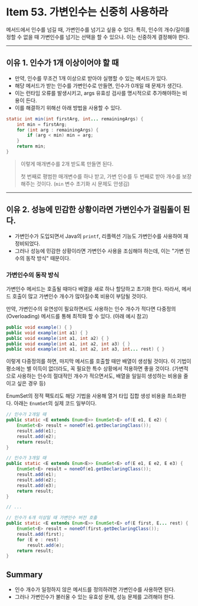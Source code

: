 # Item 53. 가변인수는 신중히 사용하라
메서드에서 인수를 넘길 때, 가변인수를 넘기고 싶을 수 있다. 특히, 인수의 개수/길이를 정할 수 없을 때 가변인수를 넘기는 선택을 할 수 있으나. 이는 신중하게 결정해야 한다.


---
## 이유 1. 인수가 1개 이상이어야 할 때
- 만약, 인수를 무조건 1개 이상으로 받아야 실행할 수 있는 메서드가 있다.
- 해당 메서드가 받는 인수를 가변인수로 만들면, 인수가 0개일 때 문제가 생긴다.
- 이는 런타임 오류를 발생시키고, args 유효성 검사를 명시적으로 추가해야하는 비용이 든다.
- 이를 해결하기 위해선 아래 방법을 사용할 수 있다.


```java
static int min(int firstArg, int... remainingArgs) {
    int min = firstArg;
    for (int arg : remainingArgs) {
        if (arg < min) min = arg;
    }
    return min;
}
```

> 이렇게 매개변수를 2개 받도록 만들면 된다.
>
> 첫 번째로 평범한 매개변수를 하나 받고, 가변 인수를 두 번째로 받아 개수를 보장해주는 것이다. (`min` 변수 초기화 시 문제도 안생김)


---
## 이유 2. 성능에 민감한 상황이라면 가변인수가 걸림돌이 된다.
- 가변인수가 도입되면서 Java의 `printf`, 리플렉션 기능도 가변인수를 사용하여 재정비되었다.
- 그러나 성능에 민감한 상황이라면 가변인수 사용을 조심해야 하는데, 이는 "가변 인수의 동작 방식" 때문이다.


### 가변인수의 동작 방식
가변인수 메서드는 호출될 때마다 배열을 새로 하나 할당하고 초기화 한다. 따라서, 메서드 호출이 많고 가변인수 개수가 많아질수록 비용이 부담될 것이다.


만약, 가변인수의 유연성이 필요하면서도 사용하는 인수 개수가 적다면 다중정의(Overloading) 메서드를 통해 최적화 할 수 있다. (아래 예시 참고)


```java
public void example() { }
public void example(int a1) { }
public void example(int a1, int a2) { }
public void example(int a1, int a2, int a3) { }
public void example(int a1, int a2, int a3, int... rest) { }
```


이렇게 다중정의를 하면, 마지막 메서드를 호출할 때만 배열이 생성될 것이다. 이 기법이 평소에는 별 이득이 없더라도, 꼭 필요한 특수 상황에서 적용하면 좋을 것이다. (가변적으로 사용하는 인수의 절대적인 개수가 적으면서도, 배열을 일일히 생성하는 비용을 줄이고 싶은 경우 등)


EnumSet의 정적 팩토리도 해당 기법을 사용해 열거 타입 집합 생성 비용을 최소화한다. 아래는 `EnumSet`의 실제 코드 일부이다.


```java
// 인수가 2개일 때
public static <E extends Enum<E>> EnumSet<E> of(E e1, E e2) {
    EnumSet<E> result = noneOf(e1.getDeclaringClass());
    result.add(e1);
    result.add(e2);
    return result;
}

// 인수가 3개일 때
public static <E extends Enum<E>> EnumSet<E> of(E e1, E e2, E e3) {
    EnumSet<E> result = noneOf(e1.getDeclaringClass());
    result.add(e1);
    result.add(e2);
    result.add(e3);
    return result;
}

// ...

// 인수가 6개 이상일 때 가변인수 버전 호출
public static <E extends Enum<E>> EnumSet<E> of(E first, E... rest) {
    EnumSet<E> result = noneOf(first.getDeclaringClass());
    result.add(first);
    for (E e : rest)
        result.add(e);
    return result;
}
```



## Summary
- 인수 개수가 일정하지 않은 메서드를 정의하려면 가변인수를 사용하면 된다.
- 그러나 가변인수가 불러올 수 있는 유효성 문제, 성능 문제를 고려해야 한다.